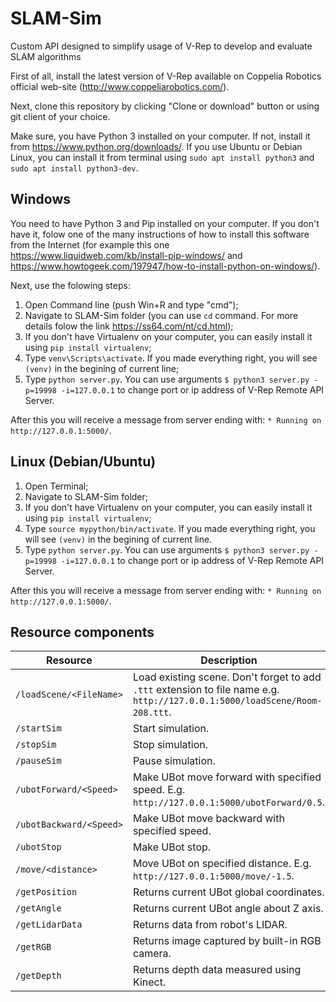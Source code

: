 # SLAM-Sim
Custom API designed to simplify usage of V-Rep to develop and evaluate SLAM algorithms

First of all, install the latest version of V-Rep available on Coppelia Robotics official web-site (http://www.coppeliarobotics.com/).

Next, clone this repository by clicking "Clone or download" button or using git client of your choice.

Make sure, you have Python 3 installed on your computer. If not, install it from https://www.python.org/downloads/. If you use Ubuntu or Debian Linux, you can install it from terminal using `sudo apt install python3` and `sudo apt install python3-dev`.

## Windows
You need to have Python 3 and Pip installed on your computer. If you don't have it, folow one of the many instructions of how to install this software from the Internet (for example this one https://www.liquidweb.com/kb/install-pip-windows/ and https://www.howtogeek.com/197947/how-to-install-python-on-windows/).

Next, use the folowing steps:

1. Open Command line (push Win+R and type "cmd");
2. Navigate to SLAM-Sim folder (you can use `cd` command. For more details folow the link https://ss64.com/nt/cd.html);
3. If you don't have Virtualenv on your computer, you can easily install it using `pip install virtualenv`;
4. Type `venv\Scripts\activate`. If you made everything right, you will see `(venv)` in the begining of current line;
5. Type `python server.py`. You can use arguments `$ python3 server.py -p=19998 -i=127.0.0.1` to change port or ip address of V-Rep Remote API Server.

After this you will receive a message from server ending with: `* Running on http://127.0.0.1:5000/`.

## Linux (Debian/Ubuntu)
1. Open Terminal;
2. Navigate to SLAM-Sim folder;
3. If you don't have Virtualenv on your computer, you can easily install it using `pip install virtualenv`;
4. Type `source mypython/bin/activate`. If you made everything right, you will see `(venv)` in the begining of current line.
5. Type `python server.py`. You can use arguments `$ python3 server.py -p=19998 -i=127.0.0.1` to change port or ip address of V-Rep Remote API Server.

After this you will receive a message from server ending with: `* Running on http://127.0.0.1:5000/`.

## Resource components

Resource | Description
--------------------------|------------
`/loadScene/<FileName>` | Load existing scene. Don't forget to add `.ttt` extension to file name e.g. `http://127.0.0.1:5000/loadScene/Room-208.ttt`.
`/startSim` | Start simulation.
`/stopSim` | Stop simulation.
`/pauseSim` | Pause simulation.
`/ubotForward/<Speed>` | Make UBot move forward with specified speed. E.g. `http://127.0.0.1:5000/ubotForward/0.5`.
`/ubotBackward/<Speed>` | Make UBot move backward with specified speed.
`/ubotStop` | Make UBot stop.
`/move/<distance>` | Move UBot on specified distance. E.g. `http://127.0.0.1:5000/move/-1.5`.
`/getPosition` | Returns current UBot global coordinates.
`/getAngle` | Returns current UBot angle about Z axis.
`/getLidarData` | Returns data from robot's LIDAR.
`/getRGB` | Returns image captured by built-in RGB camera.
`/getDepth` | Returns depth data measured using Kinect.
